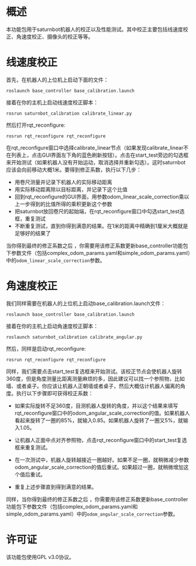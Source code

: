 # 概述

本功能包用于saturnbot机器人的校正以及性能测试。其中校正主要包括线速度校正、角速度校正、摄像头的校正等等。

# 线速度校正

首先，在机器人的上位机上启动下面的文件：

```
roslaunch base_controller base_calibration.launch
```

接着在你的主机上启动线速度校正脚本：

```
rosrun saturnbot_calibration calibrate_linear.py
```


然后打开rqt_reconfigure:

```
rosrun rqt_reconfigure rqt_reconfigure
```

在rqt_reconfigure窗口中选择calibrate_linear节点（如果发现calibrate_linear不在列表上，点击GUI界面左下角的蓝色刷新按钮）。点击在start_test旁边的勾选框来开始测试（如果机器人没有开始运动，取消选择并重新勾选）。这时saturnbot应该会向前移动大概1米。要得到修正系数，执行以下几步：

- 用卷尺测量并记录下机器人的实际移动距离
- 用实际移动距离除以目标距离，并记录下这个比值
- 回到rqt_reconfigure的GUI界面，用参数odom_linear_scale_correction乘以上一步得到的比值所得的乘积更新这个参数
- 把saturnbot放回卷尺的起始端，在rqt_reconfigure窗口中勾选start_test选框，重复测试
- 不断重复测试，直到你得到满意的结果。在1米的距离中精确到1厘米大概就是足够好的结果了

当你得到最终的修正系数之后 ，你需要用该修正系数更新base_controller功能包下参数文件（包括complex_odom_params.yaml和simple_odom_params.yaml）中的`odom_linear_scale_correction`参数。

# 角速度校正

我们同样需要在机器人的上位机上启动base_calibration.launch文件：

```
roslaunch base_controller base_calibration.launch
```

接着在你的主机上启动角速度校正脚本：

```
roslaunch saturnbot_calibration calibrate_angular.py
```

然后，同样是启动rqt_reconfigure:

```
rosrun rqt_reconfigure rqt_reconfigure
```

同样，我们需要点击start_test复选框来开始测试。该校正节点会使机器人旋转360度，但是角度测量比距离测量麻烦的多，因此建议可以找一个参照物，比如墙、或者桌子。你应该让机器人正朝墙或者桌子，然后大概估计机器人偏离的角度。执行以下步骤即可获得校正系数：

- 如果实际旋转不足360度，目测机器人旋转的角度，并以这个结果来填写rqt_reconfigure窗口中的odom_angular_scale_correction的值。如果机器人看起来旋转了一圈的85%，就输入0.85。如果机器人旋转了一圈又5%，就输入1.05。

- 让机器人正面中点对齐参照物，点击rqt_reconfigure窗口中的start_test复选框来重复测试。

- 在一次测试中，机器人旋转越接近一圈越好。如果不足一圈，就稍微减少参数odom_angular_scale_correction的值后重试。如果超过一圈，就稍微增加这个值后重试。

- 重复上述步骤直到得到满意的结果。

同样，当你得到最终的修正系数之后 ，你需要用该修正系数更新base_controller功能包下参数文件（包括complex_odom_params.yaml和simple_odom_params.yaml）中的`odom_angular_scale_correction`参数。

# 许可证

该功能包使用GPL v3.0协议。
